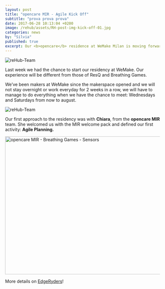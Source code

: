 ```yaml
---
layout: post
title: "opencare MIR - Agile Kick Off"
subtitle: "prova prova prova"
date: 2017-06-28 10:13:04 +0200
image: /rehub/assets/RH-post-img-kick-off-01.jpg
categories: news
by: "Silvia"
published: true
excerpt: Our <b>opencare</b> residence at WeMake Milan is moving forward!
---
```


<img src="https://opencarecc.github.io/rehub/assets/RH-post-img-kick-off-01.jpg" alt="reHub-Team">

Last week we had the chance to start our residency at WeMake. Our experience will be different from those of ResQ and Breathing Games.

We’ve been makers at WeMake since the makerspace opened and we will not stay overnight or work everyday for 2 weeks in a row, we will have to manage to do everything when we have the chance to meet: Wednesdays and Saturdays from now to august.

<img src="https://opencarecc.github.io/rehub/assets/RH-post-img-kick-off-02.jpg" alt="reHub-Team">

Our first approach to the residency was with <b>Chiara</b>, from the <b>opencare MIR</b> team. She welcomed us with the MIR welcome pack and defined our first activity: <b>Agile Planning.</b>

<a data-flickr-embed="true"  href="https://www.flickr.com/photos/wemake_cc/albums/72157685825940784" title="opencare MIR - Breathing Games - Sensors"><img src="https://farm5.staticflickr.com/4415/37243412385_1a3e405f7a_z.jpg" width="800" height="450" alt="opencare MIR - Breathing Games - Sensors"></a><script async src="//embedr.flickr.com/assets/client-code.js" charset="utf-8"></script>

More details on [EdgeRyders](https://edgeryders.eu/t/rehub---agile-kick-off-at-wemake/548)!
